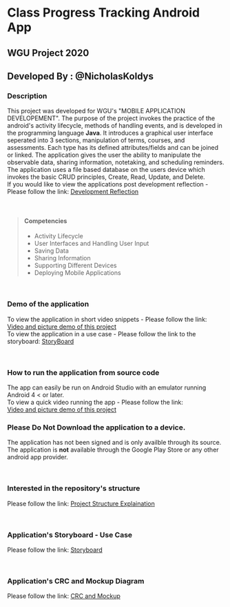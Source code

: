 # Class Progress Tracking Android App
## WGU Project 2020
## Developed By : @NicholasKoldys

### Description
This project was developed for WGU's "MOBILE APPLICATION DEVELOPEMENT".  The purpose of the project invokes the practice of the android's activity lifecycle, methods of handling events, and is developed in the programming language **Java**.  It introduces a graphical user interface seperated into 3 sections, manipulation of terms, courses, and assessments.  Each type has its defined attributes/fields and can be joined or linked.  The application gives the user the ability to manipulate the observable data, sharing information, notetaking, and scheduling reminders. The application uses a file based database on the users device which invokes the basic CRUD principles, Create, Read, Update, and Delete.
</br>
If you would like to view the applications post development reflection - Please follow the link: [Development Reflection](project-documents/development-reflection.md)

<br />

>#### Competencies
>* Activity Lifecycle
>* User Interfaces and Handling User Input
>* Saving Data
>* Sharing Information
>* Supporting Different Devices
>* Deploying Mobile Applications

<br />

### Demo of the application
To view the application in short video snippets - Please follow the link: [Video and picture demo of this project](demo/demo.md)
<br />
To view the application in a use case - Please follow the link to the storyboard: [StoryBoard](project-documents/storyboard.pdf)

<br />

### How to run the application from source code
The app can easily be run on Android Studio with an emulator running Android 4 < or later.
<br />
To view a quick video running the app - Please follow the link:
<br /> 
[Video and picture demo of this project](project-documents/storyboard.pdf)

### **Please Do Not Download the application to a device.**
The application has not been signed and is only availble through its source. The application is **not** available through the Google Play Store or any other android app provider.

<br />

### Interested in the repository's structure
Please follow the link: [Project Structure Explaination](project-documents/structure-explaination.md)

<br />

### Application's Storyboard - Use Case
Please follow the link: [Storyboard](project-documents/storyboard.pdf)

<br />

### Application's CRC and Mockup Diagram
Please follow the link: [CRC and Mockup](project-documents/crc-and-mockup.pdf)